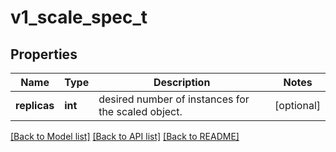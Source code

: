 # v1_scale_spec_t

## Properties
Name | Type | Description | Notes
------------ | ------------- | ------------- | -------------
**replicas** | **int** | desired number of instances for the scaled object. | [optional] 

[[Back to Model list]](../README.md#documentation-for-models) [[Back to API list]](../README.md#documentation-for-api-endpoints) [[Back to README]](../README.md)


